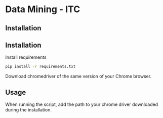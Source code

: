 # Data Mining - ITC

## Installation



## Installation

Install requirements

```bash
pip install -r requirements.txt
```

Download chromedriver of the same version of your Chrome browser. 

## Usage

When running the script, add the path to your 
chrome driver downloaded during the installation.

